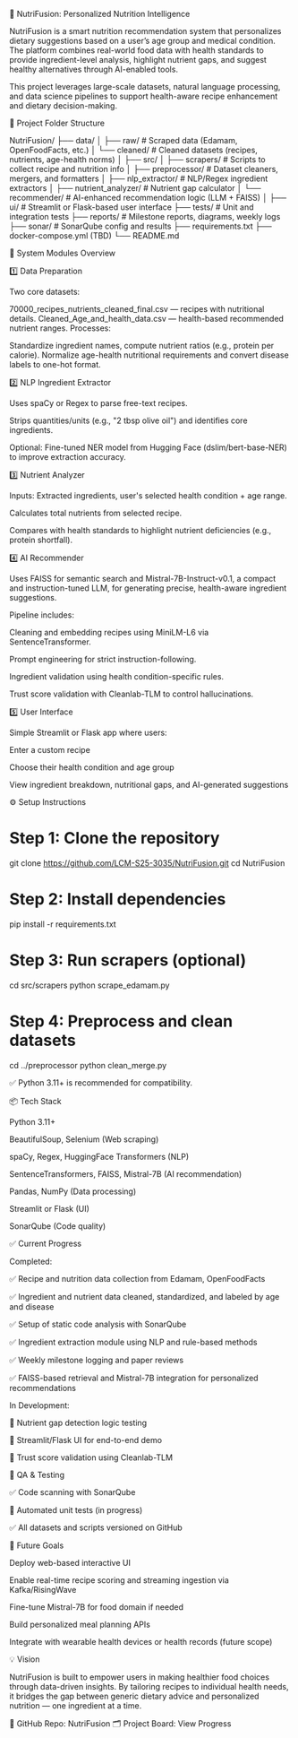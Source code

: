 🥦 NutriFusion: Personalized Nutrition Intelligence

NutriFusion is a smart nutrition recommendation system that personalizes dietary suggestions based on a user’s age group and medical condition. The platform combines real-world food data with health standards to provide ingredient-level analysis, highlight nutrient gaps, and suggest healthy alternatives through AI-enabled tools.

This project leverages large-scale datasets, natural language processing, and data science pipelines to support health-aware recipe enhancement and dietary decision-making.

🚀 Project Folder Structure

NutriFusion/
├── data/
│   ├── raw/                  # Scraped data (Edamam, OpenFoodFacts, etc.)
│   └── cleaned/              # Cleaned datasets (recipes, nutrients, age-health norms)
│
├── src/
│   ├── scrapers/             # Scripts to collect recipe and nutrition info
│   ├── preprocessor/         # Dataset cleaners, mergers, and formatters
│   ├── nlp_extractor/        # NLP/Regex ingredient extractors
│   ├── nutrient_analyzer/    # Nutrient gap calculator
│   └── recommender/          # AI-enhanced recommendation logic (LLM + FAISS)
│
├── ui/                       # Streamlit or Flask-based user interface
├── tests/                    # Unit and integration tests
├── reports/                  # Milestone reports, diagrams, weekly logs
├── sonar/                    # SonarQube config and results
├── requirements.txt
├── docker-compose.yml (TBD)
└── README.md

🧠 System Modules Overview

1️⃣ Data Preparation

Two core datasets:

70000_recipes_nutrients_cleaned_final.csv — recipes with nutritional details.
Cleaned_Age_and_health_data.csv — health-based recommended nutrient ranges.
Processes:

Standardize ingredient names, compute nutrient ratios (e.g., protein per calorie).
Normalize age-health nutritional requirements and convert disease labels to one-hot format.

2️⃣ NLP Ingredient Extractor

Uses spaCy or Regex to parse free-text recipes.

Strips quantities/units (e.g., "2 tbsp olive oil") and identifies core ingredients.

Optional: Fine-tuned NER model from Hugging Face (dslim/bert-base-NER) to improve extraction accuracy.

3️⃣ Nutrient Analyzer

Inputs: Extracted ingredients, user's selected health condition + age range.

Calculates total nutrients from selected recipe.

Compares with health standards to highlight nutrient deficiencies (e.g., protein shortfall).

4️⃣ AI Recommender

Uses FAISS for semantic search and Mistral-7B-Instruct-v0.1, a compact and instruction-tuned LLM, for generating precise, health-aware ingredient suggestions.

Pipeline includes:

Cleaning and embedding recipes using MiniLM-L6 via SentenceTransformer.

Prompt engineering for strict instruction-following.

Ingredient validation using health condition-specific rules.

Trust score validation with Cleanlab-TLM to control hallucinations.

5️⃣ User Interface

Simple Streamlit or Flask app where users:

Enter a custom recipe

Choose their health condition and age group

View ingredient breakdown, nutritional gaps, and AI-generated suggestions

⚙️ Setup Instructions

# Step 1: Clone the repository
git clone https://github.com/LCM-S25-3035/NutriFusion.git
cd NutriFusion

# Step 2: Install dependencies
pip install -r requirements.txt

# Step 3: Run scrapers (optional)
cd src/scrapers
python scrape_edamam.py

# Step 4: Preprocess and clean datasets
cd ../preprocessor
python clean_merge.py

✅ Python 3.11+ is recommended for compatibility.

📦 Tech Stack

Python 3.11+

BeautifulSoup, Selenium (Web scraping)

spaCy, Regex, HuggingFace Transformers (NLP)

SentenceTransformers, FAISS, Mistral-7B (AI recommendation)

Pandas, NumPy (Data processing)

Streamlit or Flask (UI)

SonarQube (Code quality)

✅ Current Progress

Completed:

✅ Recipe and nutrition data collection from Edamam, OpenFoodFacts

✅ Ingredient and nutrient data cleaned, standardized, and labeled by age and disease

✅ Setup of static code analysis with SonarQube

✅ Ingredient extraction module using NLP and rule-based methods

✅ Weekly milestone logging and paper reviews

✅ FAISS-based retrieval and Mistral-7B integration for personalized recommendations

In Development:

🔄 Nutrient gap detection logic testing

🔄 Streamlit/Flask UI for end-to-end demo

🔄 Trust score validation using Cleanlab-TLM

🧪 QA & Testing

✅ Code scanning with SonarQube

🔲 Automated unit tests (in progress)

✅ All datasets and scripts versioned on GitHub

🔭 Future Goals

Deploy web-based interactive UI

Enable real-time recipe scoring and streaming ingestion via Kafka/RisingWave

Fine-tune Mistral-7B for food domain if needed

Build personalized meal planning APIs

Integrate with wearable health devices or health records (future scope)

💡 Vision

NutriFusion is built to empower users in making healthier food choices through data-driven insights. By tailoring recipes to individual health needs, it bridges the gap between generic dietary advice and personalized nutrition — one ingredient at a time.

📁 GitHub Repo: NutriFusion
🗂️ Project Board: View Progress


